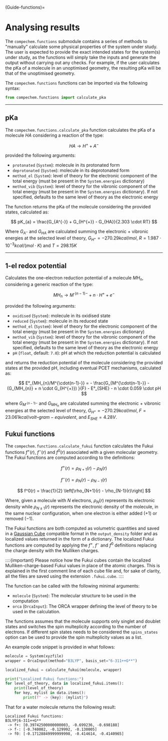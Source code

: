 (Guide-functions)=
# Analysing results

The `compechem.functions` submodule contains a series of methods to "manually" calculate some physical properties of the system under study. The user is expected to provide the exact intended states for the system(s) under study, as the functions will simply take the inputs and generate the output without carrying out any checks. For example, if the user calculates the pKa of a molecule in an unoptimised geometry, the resulting pKa will be that of the unoptimised geometry.

The `compechem.functions` functions can be imported via the following syntax:

```python
from compechem.functions import calculate_pka
```

---

## pKa

The `compechem.functions.calculate_pka` function calculates the pKa of a molecule $HA$ considering a reaction of the type:

$$
HA \rightarrow H^{+} + A^{-}
$$

provided the following arguments:

* `protonated` (`System`): molecule in its protonated form
* `deprotonated` (`System`): molecule in its deprotonated form
* `method_el` (`System`): level of theory for the electronic component of the total energy (must be present in the `System.energies` dictionary)
* `method_vib` (`System`): level of theory for the vibronic component of the total energy (must be present in the `System.energies` dictionary). If not specified, defaults to the same level of theory as the electronic energy

The function returns the pKa of the molecule considering the provided states, calculated as:

$$
pK_{a} = \frac{G_{A^{-}} + G_{H^{+}} - G_{HA}}{2.303 \cdot RT}
$$

Where $G_{A^{-}}$ and $G_{HA}$ are calculated summing the electronic + vibronic energies at the selected level of theory, $G_{H^{+}} = -270.29 kcal/mol$, $R = 1.987 \cdot 10^{-3} kcal/(mol \cdot K)$ and $T = 298.15 K$

---

## 1-el redox potential

Calculates the one-electron reduction potential of a molecule $MH_{n}$, considering a generic reaction of the type:

$$
MH_{n} \rightarrow M^{\cdot (n-1)-} + n\cdot H^{+} + e^{-}
$$

provided the following arguments:

* `oxidised` (`System`): molecule in its oxidised state
* `reduced` (`System`): molecule in its reduced state
* `method_el` (`System`): level of theory for the electronic component of the total energy (must be present in the `System.energies` dictionary)
* `method_vib` (`System`): level of theory for the vibronic component of the total energy (must be present in the `System.energies` dictionary). If not specified, defaults to the same level of theory as the electronic energy
* `pH` (`float`, default: `7.0`): pH at which the reduction potential is calculated

and returns the reduction potential of the molecule considering the provided states at the provided pH, including eventual PCET mechanisms, calculated as:

$$
E°_{MH_{n}/M^{\cdot(n-1)-}} = - \frac{G_{M^{\cdot(n-1)-}} - (G_{MH_{n}} + n \cdot G_{H^{+}}) }{F} - E°_{SHE} - n \cdot 0.059 \cdot pH 
$$

where $G_{M^{\cdot(n-1)-}}$ and $G_{MH_{n}}$ are calculated summing the electronic + vibronic energies at the selected level of theory, $G_{H^{+}} = -270.29 kcal/mol$, $F = 23.061 kcal/volt–gram-equivalent$, and $E_{SHE} = 4.28 V$.

## Fukui functions
The `compechem.functions.calculate_fukui` function calculates the Fukui functions $f^+(r)$, $f^-(r)$ and $f^0(r)$ associated with a given molecular geometry. The Fukui functions are computed according to the definitions:

$$
f^+(r) = \rho_{N+1}(r) - \rho_{N}(r)
$$

$$
f^-(r) = \rho_{N}(r) - \rho_{N-1}(r)
$$

$$
f^0(r) = \frac{1}{2} \left[\rho_{N+1}(r) - \rho_{N-1}(r)\right]
$$

Where, given a molecule with $N$ electrons, $\rho_{N}(r)$ represents its electronic density while $\rho_{N\pm1}(r)$ represents the electronic density of the molecule, in the same nuclear configuration, when one electron is either added ($+1$) or removed ($-1$).

The Fukui functions are both computed as volumetric quantities and saved in a [Gaussian Cube](http://paulbourke.net/dataformats/cube/) compatible format in the `output_density` folder and as localized values returned in the form of a dictionary. The localized Fukui functions are computed by applying the $f^+$, $f^-$ and $f^0$ definitions replacing the charge density with the Mulliken charges.

::::{important}
Please notice how the Fukui cubes contain the localized Mulliken-charge-based Fukui values in place of the atomic charges. This is explained in the first comment line of each cube file and, for sake of clarity, all the files are saved using the extension `.fukui.cube`.
::::

The function can be called with the following minimal arguments:
* `molecule` (`System`): The molecular structure to be used in the computation
* `orca` (`OrcaInput`): The ORCA wrapper defining the level of theory to be used in the calculation.

The functions assumes that the molecule supports only singlet and doublet states and switches the spin multeplicity according to the number of electrons. If different spin states needs to be considered the `spins_states` option can be used to provide the spin multeplicity values as a list.

An example code snippet is provided in what follows:

```python
molecule = System(xyzfile)
wrapper = OrcaInput(method="B3LYP", basis_set="6-311++G**")

localized_fukui = calculate_fukui(molecule, wrapper)

print("Localized Fukui functions:")
for level_of_theory, data in localized_fukui.items():
    print(level_of_theory)
    for key, mylist in data.items():
        print(f" -> {key}: {mylist}")
```

That for a water molecule returns the following result:
```
Localized Fukui functions:
B3LYP|6-311++G**
 -> f+: [0.39742500000000003, -0.699236, -0.698188]
 -> f-: [-0.740002, -0.129992, -0.130005]
 -> f0: [-0.17128849999999998, -0.414614, -0.4140965]
```
